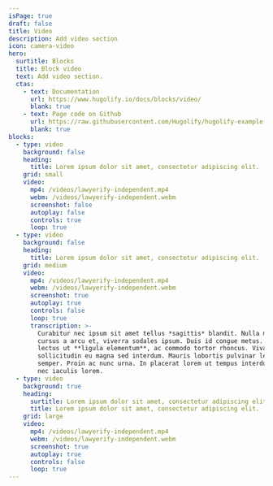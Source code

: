 ```yaml
---
isPage: true
draft: false
title: Video
description: Add video section
icon: camera-video
hero:
  surtitle: Blocks
  title: Block video
  text: Add video section.
  ctas:
    - text: Documentation
      url: https://www.hugolify.io/docs/blocks/video/
      blank: true
    - text: Page code on Github
      url: https://raw.githubusercontent.com/Hugolify/hugolify-example-site/refs/heads/main/content/docs/video.md
      blank: true
blocks:
  - type: video
    background: false
    heading:
      title: Lorem ipsum dolor sit amet, consectetur adipiscing elit.
    grid: small
    video:
      mp4: /videos/lawyerify-independent.mp4
      webm: /videos/lawyerify-independent.webm
      screenshot: false
      autoplay: false
      controls: true
      loop: true
  - type: video
    background: false
    heading:
      title: Lorem ipsum dolor sit amet, consectetur adipiscing elit.
    grid: medium
    video:
      mp4: /videos/lawyerify-independent.mp4
      webm: /videos/lawyerify-independent.webm
      screenshot: true
      autoplay: true
      controls: false
      loop: true
      transcription: >-
        Curabitur nec ipsum sit amet tellus *sagittis* blandit. Nulla massa nibh,
        cursus a arcu et, viverra sodales ipsum. Duis id congue metus. In commodo
        lectus ut **ligula elementum**, ac commodo tortor rhoncus. Vivamus
        sollicitudin eu magna sed interdum. Mauris lobortis pulvinar lectus at
        semper. Proin ac nunc urna. In placerat lorem ut tempus interdum. Maecenas
        nec iaculis lorem.
  - type: video
    background: true
    heading:
      surtitle: Lorem ipsum dolor sit amet, consectetur adipiscing elit.
      title: Lorem ipsum dolor sit amet, consectetur adipiscing elit.
    grid: large
    video:
      mp4: /videos/lawyerify-independent.mp4
      webm: /videos/lawyerify-independent.webm
      screenshot: true
      autoplay: true
      controls: false
      loop: true
---
```

